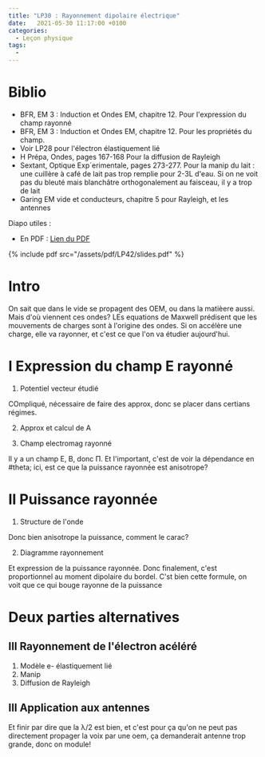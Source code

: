 ```yaml
---
title: "LP30 : Rayonnement dipolaire électrique"
date:   2021-05-30 11:17:00 +0100
categories:
  - Leçon physique
tags:
  - 
---
```


# Biblio
- BFR, EM 3 : Induction et Ondes EM, chapitre 12. Pour l'expression du champ rayonné
- BFR, EM 3 : Induction et Ondes EM, chapitre 12. Pour les propriétés du champ.
- Voir LP28 pour l'électron élastiquement lié
- H Prépa, Ondes, pages 167-168 Pour la diffusion de Rayleigh
- Sextant, Optique Exp´erimentale, pages 273-277. Pour la manip du lait : une cuillère à café de lait pas trop remplie pour 2-3L d'eau. Si on ne voit pas du bleuté mais blanchâtre orthogonalement au faisceau, il y a trop de lait
- Garing EM vide et conducteurs, chapitre 5 pour Rayleigh, et les antennes

Diapo utiles :
- En PDF : [Lien du PDF](/assets/pdf/LP42/slides.pdf)

{% include pdf src="/assets/pdf/LP42/slides.pdf" %}

# Intro
On sait que dans le vide se propagent des OEM, ou dans la matièere aussi. Mais d'où viennent ces ondes? LEs equations de Maxwell prédisent que les mouvements de charges sont à l'origine des ondes. Si on accélère une charge, elle va rayonner, et c'est ce que l'on va étudier aujourd'hui.
# I Expression du champ E rayonné
1) Potentiel vecteur étudié

COmpliqué, nécessaire de faire des approx, donc se placer dans certians régimes.

2) Approx et calcul de A

3) Champ electromag rayonné

Il y a un champ E, B, donc &Pi;. Et l'important, c'est de voir la dépendance en #theta; ici, est ce que la puissance rayonnée est anisotrope?

# II Puissance rayonnée
1) Structure de l'onde

Donc bien anisotrope la puissance, comment le carac?

2) Diagramme rayonnement

Et expression de la puissance rayonnée. Donc finalement, c'est proportionnel au moment dipolaire du bordel. C'st bien cette formule, on voit que ce qui bouge rayonne de la puissance

# Deux parties alternatives
## III Rayonnement de l'électron acéléré
1) Modèle e- élastiquement lié
2) Manip
3) Diffusion de Rayleigh

## III Application aux antennes
Et finir par dire que la &lambda;/2 est bien, et c'est pour ça qu'on ne peut pas directement propager la voix par une oem, ça demanderait antenne trop grande, donc on module!
